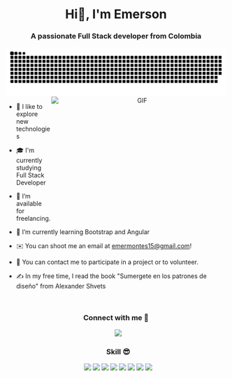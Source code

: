 <div align="center">
<h1 align="center">Hi👋, I'm Emerson </h1>
<h3 align="center">A passionate Full Stack developer from Colombia</h4>
</div>


<div align="center">
  <a href="https://1999azzar.github.io/1999AZZAR/">
  <img  src="https://github.com/1999AZZAR/1999AZZAR/blob/main/resources/img/grid-snake.svg"
       alt="snake" /></a>
</div>
<a target="_blank" align="center">
  <img align="right" top="500" height="300" width="400" alt="GIF" src="https://media.giphy.com/media/SWoSkN6DxTszqIKEqv/giphy.gif">
</a>

- 💖 I like to explore new technologies 

- 🎓 I'm currently studying Full Stack Developer

- 🤝 I’m available for freelancing.

- 🌱 I’m currently learning Bootstrap and Angular

- ✉️  You can shoot me an email at emermontes15@gmail.com!

- 💬 You can contact me to participate in a project or to volunteer. 

- ✍️  In my free time, I read the book "Sumergete en los patrones de diseño" from Alexander Shvets
<br/>
<h3 align="center">Connect with me 🤝 </h3>

<p align="center">

 <div align="center"  class="icons-social" style="margin-left: 10px;">
        <a href="https://www.linkedin.com/in/emerson-montes-422037262/" target="_blank" >
			<img src="https://img.icons8.com/doodle/40/000000/linkedin--v2.png"></a>

</p>
<h3 align="center">Skill 😎 </h3>

<p align="center">
<img width ='32px' src ='https://raw.githubusercontent.com/rahulbanerjee26/githubAboutMeGenerator/main/icons/reactjs.svg'>
<img width ='32px' src ='https://raw.githubusercontent.com/rahulbanerjee26/githubAboutMeGenerator/main/icons/javascript.svg'>
<img width ='32px' src ='https://raw.githubusercontent.com/rahulbanerjee26/githubAboutMeGenerator/main/icons/html.svg'>
<img width ='32px' src ='https://raw.githubusercontent.com/rahulbanerjee26/githubAboutMeGenerator/main/icons/css.svg'>
<img width ='32px' src ='https://cdn.worldvectorlogo.com/logos/redux.svg'>
<img width ='32px' src ='https://upload.wikimedia.org/wikipedia/commons/2/29/Postgresql_elephant.svg'>
<img width ='32px' src ='https://www.svgrepo.com/show/374167/vite.svg'>
<img width ='32px' src ='https://seeklogo.com/images/N/nodejs-logo-FBE122E377-seeklogo.com.png'>




</p>





  
